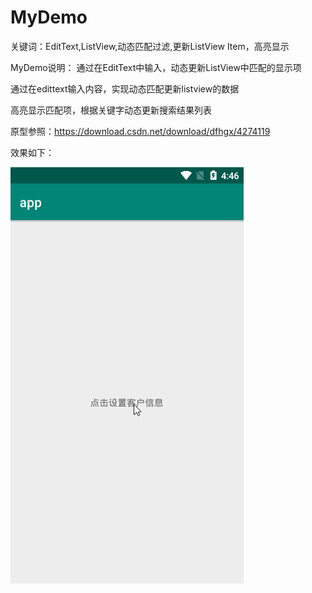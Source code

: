 # MyDemo
关键词：EditText,ListView,动态匹配过滤,更新ListView Item，高亮显示

MyDemo说明：
通过在EditText中输入，动态更新ListView中匹配的显示项     

通过在edittext输入内容，实现动态匹配更新listview的数据

高亮显示匹配项，根据关键字动态更新搜索结果列表

原型参照：https://download.csdn.net/download/dfhgx/4274119


效果如下：

![Image text](https://github.com/redoforient/MyDemo/raw/master/highLightKey.gif)
